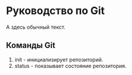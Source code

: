 # Руководство по Git
А здесь обычный текст.
## Команды Git
1. init - инициализирует репозиторий.
2. status - показывает состояние репозитория.